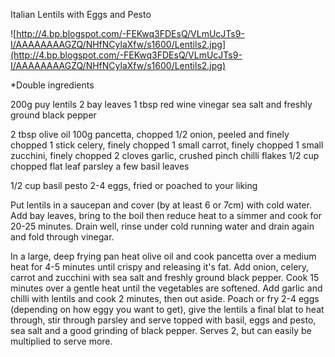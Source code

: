 Italian Lentils with Eggs and Pesto

![http://4.bp.blogspot.com/-FEKwq3FDEsQ/VLmUcJTs9-I/AAAAAAAAGZQ/NHfNCylaXfw/s1600/Lentils2.jpg](http://4.bp.blogspot.com/-FEKwq3FDEsQ/VLmUcJTs9-I/AAAAAAAAGZQ/NHfNCylaXfw/s1600/Lentils2.jpg)

*Double ingredients

200g puy lentils
2 bay leaves
1 tbsp red wine vinegar
sea salt and freshly ground black pepper

2 tbsp olive oil
100g pancetta, chopped
1/2 onion, peeled and finely chopped
1 stick celery, finely chopped
1 small carrot, finely chopped
1 small zucchini, finely chopped
2 cloves garlic, crushed
pinch chilli flakes
1/2 cup chopped flat leaf parsley
a few basil leaves

1/2 cup basil pesto
2-4 eggs, fried or poached to your liking


Put lentils in a saucepan and cover (by at least 6 or 7cm) with cold water. Add bay leaves, bring to the boil then reduce heat to a simmer and cook for 20-25 minutes. Drain well,  rinse under cold running water and drain again and fold through vinegar.

In a large, deep frying pan heat olive oil and cook pancetta over a medium heat for 4-5 minutes until crispy and releasing it's fat. Add onion, celery, carrot and zucchini with sea salt and freshly ground black pepper. Cook 15 minutes over a gentle heat until the vegetables are softened. Add garlic and chilli with lentils and cook 2 minutes, then out aside. Poach or fry 2-4 eggs (depending on how eggy you want to get), give the lentils a final blat to heat through, stir through parsley and serve topped with basil, eggs and pesto, sea salt and a good grinding of black pepper. Serves 2, but can easily be multiplied to serve more.
